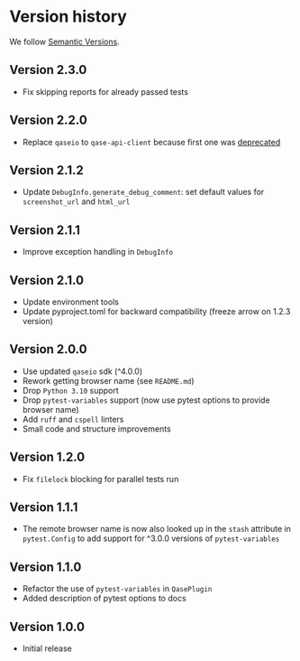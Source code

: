 # Version history

We follow [Semantic Versions](https://semver.org/).

## Version 2.3.0

- Fix skipping reports for already passed tests

## Version 2.2.0

- Replace `qaseio` to `qase-api-client` because first one was [deprecated](https://github.com/qase-tms/qase-python##deprecated)

## Version 2.1.2

- Update `DebugInfo.generate_debug_comment`: set default values for `screenshot_url`
  and `html_url`

## Version 2.1.1

- Improve exception handling in `DebugInfo`

## Version 2.1.0

- Update environment tools
- Update pyproject.toml for backward compatibility (freeze arrow on 1.2.3 version)

## Version 2.0.0

- Use updated `qaseio` sdk (^4.0.0)
- Rework getting browser name (see `README.md`)
- Drop `Python 3.10` support
- Drop `pytest-variables` support (now use pytest options to provide browser name)
- Add `ruff` and `cspell` linters
- Small code and structure improvements

## Version 1.2.0

- Fix `filelock` blocking for parallel tests run

## Version 1.1.1

- The remote browser name is now also looked up in the `stash` attribute
  in `pytest.Config` to add support for ^3.0.0 versions of `pytest-variables`

## Version 1.1.0

- Refactor the use of `pytest-variables` in `QasePlugin`
- Added description of pytest options to docs

## Version 1.0.0

- Initial release
